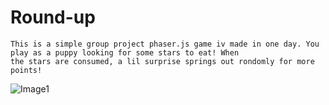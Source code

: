 Round-up
========
```
This is a simple group project phaser.js game iv made in one day. You play as a puppy looking for some stars to eat! When 
the stars are consumed, a lil surprise springs out rondomly for more points!
```

![Image1](https://cloud.githubusercontent.com/assets/7136454/5259244/0510d4f2-79c3-11e4-9f5a-c5582f7752f4.png)
